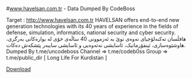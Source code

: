 #www.havelsan.com.tr - Data Dumped By CodeBoss

Target : http://www.havelsan.com.tr
HAVELSAN offers end-to-end new generation technologies with its 40 years of experience in the fields of defense, simulation, informatics, national security and cyber security.
هافڵسان تەکنەلۆجیای نەوەی نوێ بە ئەزموونی 40 ساڵەی خۆی لە بوارەکانی بەرگری، هاوشێوەسازی، ئینفۆرماتیک، ئاسایشی نەتەوەیی و ئاسایشی سایبەر پێشکەش دەکات.
Dumped By t.me/uncodeboss
Channel => t.me/codeb0ss
Group => t.me/public_dir
[ Long Life For Kurdistan ]

[Download](https://www.mediafire.com/file/ykafn0lyj08qqpy/havelsan.com.tr-Leaked-By-CodeB0ss/file)
